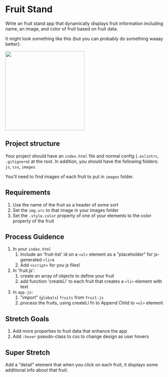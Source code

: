 # Fruit Stand

Write an fruit stand app that dynamically displays fruit information including name, an image, 
and color of fruit based on fruit data.

It might look something like this (but you can probably do something waaay better):

<img src="https://user-images.githubusercontent.com/478864/39771385-75865a74-529e-11e8-9fcc-4b81208195d8.png" height="250px">

## Project structure

Your project should have an `index.html` file and normal config (`.eslintrc`, `.gitignore`) at the root. 
In addition, you should have the following folders: `js`, `css`, `images`.

You'll need to find images of each fruit to put in `images` folder.

## Requirements

1. Use the name of the fruit as a header of some sort
1. Set the `img.src` to that image in your images folder
1. Set the `.style.color` property of one of your elements to the color property of the fruit

## Process Guidence

1. In your `index.html` 
    1. Include an 'fruit-list' id on a `<ul>` element as a "placeholder" for js-generated `<li>`s
    1. Add `<script>` for you js files!
1. In 'fruit.js':
    1. create an array of objects to define your fruit
    1. add function 'createLi' to each fruit that creates a `<li>` element with text
1. In `app.js`:
    1. "import" (`globals`) `fruits` from `fruit.js`
    1. process the fruits, using createLi fn to Append Child to `<ul>` element 


## Stretch Goals

1. Add more properties to fruit data that enhance the app
1. Add `:hover` pseudo-class to css to change design as user hovers

## Super Stretch

Add a "detail" element that when you click on each fruit, it displays some additional info about that fruit.